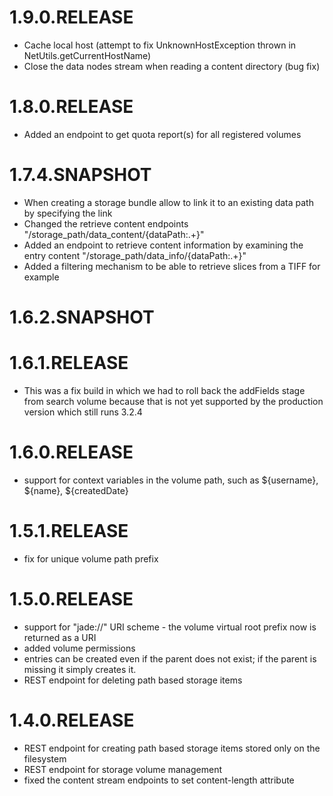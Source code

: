 # 1.9.0.RELEASE

* Cache local host (attempt to fix UnknownHostException thrown in NetUtils.getCurrentHostName)
* Close the data nodes stream when reading a content directory (bug fix)

# 1.8.0.RELEASE

* Added an endpoint to get quota report(s) for all registered volumes

# 1.7.4.SNAPSHOT

* When creating a storage bundle allow to link it to an existing data path by specifying the link
* Changed the retrieve content endpoints "/storage_path/data_content/{dataPath:.+}"
* Added an endpoint to retrieve content information by examining the entry content "/storage_path/data_info/{dataPath:.+}"
* Added a filtering mechanism to be able to retrieve slices from a TIFF for example

# 1.6.2.SNAPSHOT

# 1.6.1.RELEASE

* This was a fix build in which we had to roll back the addFields stage
from search volume because that is not yet supported by the production
version which still runs 3.2.4

# 1.6.0.RELEASE

* support for context variables in the volume path, such as ${username}, ${name}, ${createdDate}

# 1.5.1.RELEASE

* fix for unique volume path prefix

# 1.5.0.RELEASE

* support for "jade://" URI scheme - the volume virtual root prefix now is returned as a URI
* added volume permissions
* entries can be created even if the parent does not exist; if the parent is missing it simply creates it. 
* REST endpoint for deleting path based storage items

# 1.4.0.RELEASE

* REST endpoint for creating path based storage items stored only on the filesystem
* REST endpoint for storage volume management
* fixed the content stream endpoints to set content-length attribute
